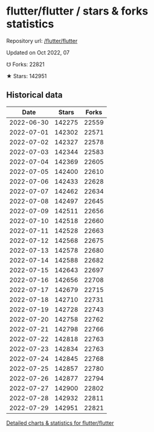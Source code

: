 # flutter/flutter / stars & forks statistics

Repository url: [/flutter/flutter](https://github.com/flutter/flutter)

Updated on Oct 2022, 07

☋ Forks: 22821

★ Stars: 142951

## Historical data
| Date | Stars | Forks |
|------|-------|-------|
| 2022-06-30 | 142275 | 22559 | 
| 2022-07-01 | 142302 | 22571 | 
| 2022-07-02 | 142327 | 22578 | 
| 2022-07-03 | 142344 | 22583 | 
| 2022-07-04 | 142369 | 22605 | 
| 2022-07-05 | 142400 | 22610 | 
| 2022-07-06 | 142433 | 22628 | 
| 2022-07-07 | 142462 | 22634 | 
| 2022-07-08 | 142497 | 22645 | 
| 2022-07-09 | 142511 | 22656 | 
| 2022-07-10 | 142518 | 22660 | 
| 2022-07-11 | 142528 | 22663 | 
| 2022-07-12 | 142568 | 22675 | 
| 2022-07-13 | 142578 | 22680 | 
| 2022-07-14 | 142588 | 22682 | 
| 2022-07-15 | 142643 | 22697 | 
| 2022-07-16 | 142656 | 22708 | 
| 2022-07-17 | 142679 | 22715 | 
| 2022-07-18 | 142710 | 22731 | 
| 2022-07-19 | 142728 | 22743 | 
| 2022-07-20 | 142758 | 22762 | 
| 2022-07-21 | 142798 | 22766 | 
| 2022-07-22 | 142818 | 22763 | 
| 2022-07-23 | 142834 | 22763 | 
| 2022-07-24 | 142845 | 22768 | 
| 2022-07-25 | 142857 | 22780 | 
| 2022-07-26 | 142877 | 22794 | 
| 2022-07-27 | 142900 | 22802 | 
| 2022-07-28 | 142932 | 22811 | 
| 2022-07-29 | 142951 | 22821 | 


[Detailed charts & statistics for flutter/flutter](https://reviewgithub.com/rep/flutter/flutter)
